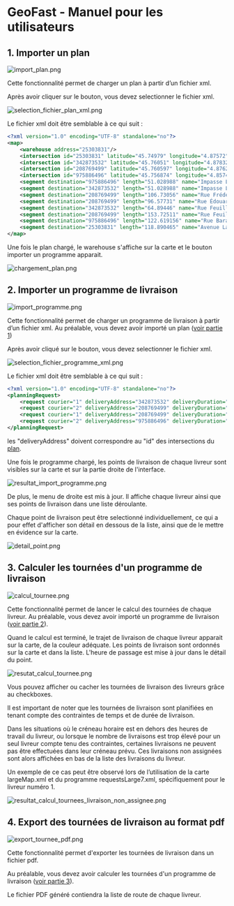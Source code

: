 # GeoFast - Manuel pour les utilisateurs

## <a id="partie1"/>1. Importer un plan

![import_plan.png](ressource/import_plan.png)

Cette fonctionnalité permet de charger un plan à partir d’un fichier xml.

Après avoir cliquer sur le bouton, vous devez selectionner le fichier xml.

![selection_fichier_plan_xml.png](ressource/selection_fichier_plan_xml.png)

Le fichier xml doit être semblable à ce qui suit : <a id="xmlplan"></a>

```xml
<?xml version="1.0" encoding="UTF-8" standalone="no"?>
<map>
    <warehouse address="25303831"/>
    <intersection id="25303831" latitude="45.74979" longitude="4.87572"/>
    <intersection id="342873532" latitude="45.76051" longitude="4.8783274"/>
    <intersection id="208769499" latitude="45.760597" longitude="4.87622"/>
    <intersection id="975886496" latitude="45.756874" longitude="4.8574047"/>
    <segment destination="975886496" length="51.028988" name="Impasse Lafontaine" origin="342873532"/>
    <segment destination="342873532" length="51.028988" name="Impasse Lafontaine" origin="975886496"/>
    <segment destination="208769499" length="106.73056" name="Rue Frédéric Passy" origin="208769499"/>
    <segment destination="208769499" length="96.57731" name="Rue Édouard Aynard" origin="975886496"/>
    <segment destination="342873532" length="64.89446" name="Rue Feuillat" origin="25303831"/>
    <segment destination="208769499" length="153.72511" name="Rue Feuillat" origin="25303831"/>
    <segment destination="975886496" length="122.619156" name="Rue Bara" origin="25303831"/>
    <segment destination="25303831" length="118.890465" name="Avenue Lacassagne" origin="975886496"/>
</map>
```

Une fois le plan chargé, le warehouse s'affiche sur la carte et le bouton importer un programme apparait.

![chargement_plan.png](ressource/chargement_plan.png)

## <a id="partie2"/>2. Importer un programme de livraison

![import_programme.png](ressource/import_programme.png)

Cette fonctionnalité permet de charger un programme de livraison à partir d’un fichier xml.
Au préalable, vous devez avoir importé un plan ([voir partie 1](#xmlplan))

Après avoir cliqué sur le bouton, vous devez selectionner le fichier xml.

![selection_fichier_programme_xml.png](ressource/selection_fichier_programme_xml.png)

Le fichier xml doit être semblable à ce qui suit :

```xml
<?xml version="1.0" encoding="UTF-8" standalone="no"?>
<planningRequest>
    <request courier="1" deliveryAddress="342873532" deliveryDuration="600" deliveryTime="9"/>
    <request courier="2" deliveryAddress="208769499" deliveryDuration="480" deliveryTime="9"/>
    <request courier="1" deliveryAddress="208769499" deliveryDuration="600" deliveryTime="8"/>
    <request courier="2" deliveryAddress="975886496" deliveryDuration="480" deliveryTime="10"/>
</planningRequest>
```

les "deliveryAddress" doivent correspondre au "id" des intersections du [plan](#xmlplan).

Une fois le programme chargé, les points de livraison de chaque livreur sont visibles sur la carte et sur la partie
droite de l'interface.

![resultat_import_programme.png](ressource/resultat_import_programme.png)

De plus, le menu de droite est mis à jour. Il affiche chaque livreur ainsi que ses points de livraison
dans une liste déroulante.

Chaque point de livraison peut être selectionné individuellement, ce qui a pour effet d'afficher son détail en dessous
de la liste, ainsi que de le mettre en évidence sur la carte.

![detail_point.png](ressource/detail_point.png)

## <a id="partie3"/>3. Calculer les tournées d'un programme de livraison

![calcul_tournee.png](ressource/calcul_tournee.png)

Cette fonctionnalité permet de lancer le calcul des tournées de chaque livreur.
Au préalable, vous devez avoir importé un programme de livraison ([voir partie 2](#partie2)).

Quand le calcul est terminé, le trajet de livraison de chaque livreur apparait sur la carte, de la couleur adéquate.
Les points de livraison sont ordonnés sur la carte et dans la liste. L'heure de passage est mise à jour dans le détail
du point.

![resutat_calcul_tournee.png](ressource/resutat_calcul_tournee.png)

Vous pouvez afficher ou cacher les tournées de livraison des livreurs grâce au checkboxes.

Il est important de noter que les tournées de livraison sont planifiées en tenant compte des contraintes de temps et de
durée de livraison.

Dans les situations où le créneau horaire est en dehors des heures de travail du livreur, ou lorsque le nombre de
livraisons est trop élevé pour un seul livreur compte tenu des contraintes, certaines livraisons ne peuvent pas être
effectuées dans leur créneau prévu. Ces livraisons non assignées sont alors affichées en bas de la liste des livraisons
du livreur.

Un exemple de ce cas peut être observé lors de l’utilisation de la carte largeMap.xml et du programme
requestsLarge7.xml, spécifiquement pour le livreur numéro 1.

![resultat_calcul_tournees_livraison_non_assignee.png](ressource/resultat_calcul_tournees_livraison_non_assignee.png)

## <a id="partie4"/>4. Export des tournées de livraison au format pdf

![export_tournee_pdf.png](ressource/export_tournee_pdf.png)

Cette fonctionnalité permet d'exporter les tournées de livraison dans un fichier pdf.

Au préalable, vous devez avoir calculer les tournées d'un programme de livraison ([voir partie 3](#partie3)).

Le fichier PDF généré contiendra la liste de route de chaque livreur.

